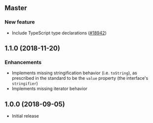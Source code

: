 ## Master

### New feature

- Include TypeScript type declarations ([#18942](https://github.com/WordPress/gutenberg/pull/18942))

## 1.1.0 (2018-11-20)

### Enhancements

- Implements missing stringification behavior (i.e. `toString`), as prescribed in the standard to be the `value` property (the interface's `stringifier`)
- Implements missing iterator behavior

## 1.0.0 (2018-09-05)

- Initial release

